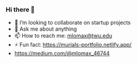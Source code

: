 ### Hi there 👋

<!--
**twentymurial33/twentymurial33** is a ✨ _special_ ✨ repository because its `README.md` (this file) appears on your GitHub profile.

Here are some ideas to get you started:


- 👯 I’m looking to collaborate on startup projects 
- 💬 Ask me about anything
- 📫 How to reach me: mlomax@twu.edu | 713-962-0931
- 📫 Started https://medium.com/@mlomax_46744 
-->


- 👯 I’m looking to collaborate on startup projects 
- 💬 Ask me about anything
- 📫 How to reach me: mlomax@twu.edu
- ⚡ Fun fact: https://murials-portfolio.netlify.app/
-  https://medium.com/@mlomax_46744 
